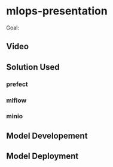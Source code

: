 # mlops-presentation

Goal:

## Video

## Solution Used

### prefect

### mlflow

### minio

## Model Developement

## Model Deployment
